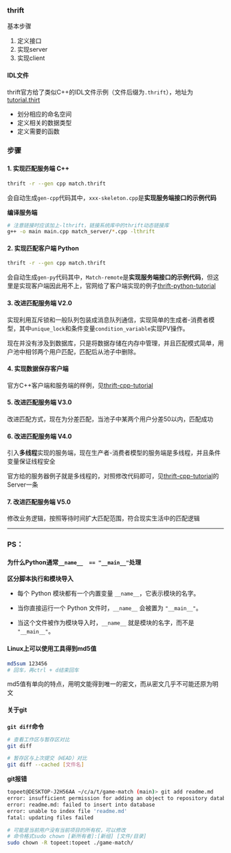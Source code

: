 ### thrift

基本步骤

1. 定义接口
2. 实现server
3. 实现client

#### IDL文件

thrift官方给了类似C++的IDL文件示例（文件后缀为`.thrift`），地址为[tutorial.thirt](https://raw.githubusercontent.com/apache/thrift/HEAD/tutorial/tutorial.thrift)

- 划分相应的命名空间
- 定义相关的数据类型
- 定义需要的函数

### 步骤

#### 1. 实现匹配服务端 C++

```bash
thrift -r --gen cpp match.thrift
```

会自动生成`gen-cpp`代码其中，`xxx-skeleton.cpp`是**实现服务端接口的示例代码**

**编译服务端**

```bash
# 注意链接时应该加上-lthrift，链接系统库中的thrift动态链接库
g++ -o main main.cpp match_server/*.cpp -lthrift
```

#### 2. 实现匹配客户端 Python

```bash
thrift -r --gen cpp match.thrift
```

会自动生成`gen-py`代码其中，`Match-remote`是**实现服务端接口的示例代码**，但这里是实现客户端因此用不上，官网给了客户端实现的例子[thrift-python-tutorial](https://thrift.apache.org/tutorial/py.html)

#### 3. 改进匹配服务端 V2.0

实现利用互斥锁和一般队列包装成消息队列通信，实现简单的生成者-消费者模型，其中`unique_lock`和条件变量`condition_variable`实现PV操作。

现在并没有涉及到数据库，只是将数据存储在内存中管理，并且匹配模式简单，用户池中相邻两个用户匹配，匹配后从池子中删除。

#### 4. 实现数据保存客户端

官方C++客户端和服务端的样例，见[thrift-cpp-tutorial](https://thrift.apache.org/tutorial/cpp.html)

#### 5. 改进匹配服务端 V3.0

改进匹配方式，现在为分差匹配，当池子中某两个用户分差50以内，匹配成功

#### 6. 改进匹配服务端 V4.0 

引入**多线程**实现的服务端，现在生产者-消费者模型的服务端是多线程，并且条件变量保证线程安全

官方给的服务器例子就是多线程的，对照修改代码即可，见[thrift-cpp-tutorial](https://thrift.apache.org/tutorial/cpp.html)的Server一条

#### 7. 改进匹配服务端 V5.0 

修改业务逻辑，按照等待时间扩大匹配范围，符合现实生活中的匹配逻辑







----

### PS：

#### 为什么Python通常`__name__  == "__main__"`处理

**区分脚本执行和模块导入**

- 每个 Python 模块都有一个内置变量 `__name__`，它表示模块的名字。

- 当你直接运行一个 Python 文件时，`__name__` 会被置为 `"__main__"`。

- 当这个文件被作为模块导入时，`__name__` 就是模块的名字，而不是 `"__main__"`。

#### Linux上可以使用工具得到md5值

```bash
md5sum 123456
# 回车，再ctrl + d结束回车
```

md5值有单向的特点，用明文能得到唯一的密文，而从密文几乎不可能还原为明文

#### 关于git

**`git diff`命令**

```bash
# 查看工作区与暂存区对比
git diff

# 暂存区与上次提交（HEAD）对比
git diff --cached [文件名]
```

**git报错**

```bash
topeet@DESKTOP-J2H56AA ~/c/a/t/game-match (main)> git add readme.md
error: insufficient permission for adding an object to repository database .git/objects
error: readme.md: failed to insert into database
error: unable to index file 'readme.md'
fatal: updating files failed

# 可能是当前用户没有当前项目的所有权，可以修改
# 命令格式sudo chown [新所有者]:[新组] [文件/目录]
sudo chown -R topeet:topeet ./game-match/
```

